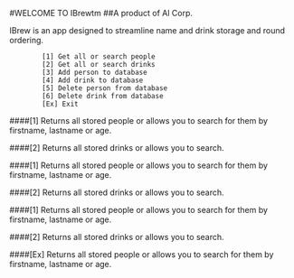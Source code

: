 #WELCOME TO IBrewtm
##A product of Al Corp. 

IBrew is an app designed to streamline name and drink storage and round ordering.

            [1] Get all or search people 
            [2] Get all or search drinks
            [3] Add person to database
            [4] Add drink to database 
            [5] Delete person from database
            [6] Delete drink from database
            [Ex] Exit
            
####[1] Returns all stored people or allows you to search for them by firstname, lastname or age. 

####[2] Returns all stored drinks or allows you to search. 

####[1] Returns all stored people or allows you to search for them by firstname, lastname or age. 

####[2] Returns all stored drinks or allows you to search. 

####[1] Returns all stored people or allows you to search for them by firstname, lastname or age. 

####[2] Returns all stored drinks or allows you to search. 

####[Ex] Returns all stored people or allows you to search for them by firstname, lastname or age. 
